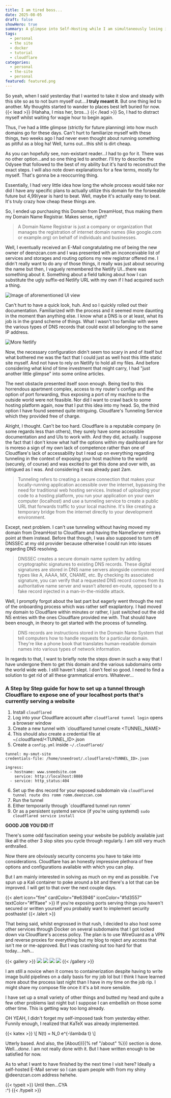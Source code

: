 ```yaml
---
title: I am tired boss...
date: 2025-08-05
draft: false
showHero: true
summary: A glimpse into Self-Hosting while I am simultaneously losing it.
tags:
  - personal
  - the site
  - docker
  - tutorial
  - cloudflare
categories:
  - personal
  - the-site
  - personal
featured: featured.png
---
```

So yeah, when I said yesterday that I wanted to take it slow and steady with this site so as to not burn myself out....**I truly meant it**. But one thing led to another. My thoughts started to wander to places best left buried for now.
{{< lead >}}
(Hahaha, I miss her, bros...)
{{< /lead >}}
So, I had to distract myself whilst waiting for wagie hour to begin again.

Thus, I've had a little glimpse (strictly for future planning)  into how much domains go for these days. Can't hurt to familiarize myself with these things, two weeks ago I had never even thought about running something as pitiful as a blog ha! Well, turns out...this shit is dirt cheap.

As you can hopefully see, non-existant reader...I had to go for it. There was no other option...and so one thing led to another. I'll try to describe the Odysee that followed to the best of my ability but it's hard to reconstruct the exact steps. I will also note down explanations for a few terms, mostly for myself. That's gonna be a reoccurring thing.

Essentially, I had very little idea how long the whole process would take nor did I have any specific plans to actually utilize this domain for the forseeable future but 4,99/year is hard to beat. Well, maybe it's actually easy to beat. It's truly crazy how cheap these things are.

So, I ended up purchasing this Domain from DreamHost, thus making them my Domain Name Registrar. Makes sense, right?

> A Domain Name Registrar is just a company or organization that manages the registration of internet domain names (like google.com or example.org) on behalf of individuals and businesses.

Well, I eventually received an E-Mail congratulating me of being the new owner of deenzcan.com and I was presented with an inconceivable list of services and storages and routing options my new registrar offered me. I didn't really want to do any of those things, it really was just about securing the name but then, I vaguely remembered the Netlify UI...there was something about it.
Something about a field talking about how I can substitute the ugly suffix-ed Netlify URL with my own if I had acquired such a thing.

![Image of aforementioned UI view](https://i.imgur.com/p2c01dC.png)

Can't hurt to have a quick look, huh. And so I quickly rolled out their documentation. Familiarized with the process and it seemed more daunting in the moment than anything else. I know what a DNS is or at least, what its job is in the grand scheme of things. What I wasn't too familiar with were the various types of DNS records that could exist all belonging to the same IP address.

![More Netlify](https://i.imgur.com/VX07mAK.png)

Now, the necessary configuration didn't seem too scary in and of itself but what bothered me was the fact that I could just as well host this little static site myself. And not have to rely on Netlify to hold all my files. And before considering what kind of time investment that might carry, I had "just another little glimpse" into some online articles.

The next obstacle presented itself soon enough. Being tied to this horrendous apartment complex, access to my router's configs and the option of port forwarding, thus exposing a port of my machine to the outside world were not feasible. Nor did I want to crawl back to some hosting platform again, now that I put this idea into my head. So, the third option I have found seemed quite intriguing. Cloudfare's Tunneling Service which they provided free of charge.

Alright, I thought. Can't be too hard. Cloudflare is a reputable company (in some regards less than others), they surely have some accessible documentation and and UIs to work with. And they did, actually. I suppose the fact that I don't know what half the options within my dashboard are for is moreso a sign of my own lack of competence rather than one of Cloudflare's lack of accessability but I read up on everything regarding tunneling in the context of exposing your host machine to the world (securely, of course) and was excited to get this done and over with, as intrigued as I was. And considering it was already past 2am.

> Tunneling refers to creating a secure connection that makes your locally-running application accessible over the internet, bypassing the need for traditional web hosting services. Instead of uploading your code to a hosting platform, you run your application on your own computer (localhost) and use a tunneling service to create a public URL that forwards traffic to your local machine. It's like creating a temporary bridge from the internet directly to your development environment.

Except, next problem. I can't use tunneling without having moved my domain from DreamHost to Cloudflare and having the NameServer entries point at them instead. Before that though, I was also supposed to turn off DNSSEC at my old provider because otherwise I could run into issues regarding DNS resolving.

> DNSSEC creates a secure domain name system by adding cryptographic signatures to existing DNS records. These digital signatures are stored in DNS name servers alongside common record types like A, AAAA, MX, CNAME, etc. By checking its associated signature, you can verify that a requested DNS record comes from its authoritative name server and wasn’t altered en-route, opposed to a fake record injected in a man-in-the-middle attack.

Well, I promptly forgot about the last part but eagerly went through the rest of the onboarding process which was rather self exaplantory. I had moved my domain to Cloudflare within minutes or rather, I just switched out the old NS entries with the ones Cloudflare provided me with. That should have been enough, in theory to get started with the process of tunneling.

> DNS records are instructions stored in the Domain Name System that tell computers how to handle requests for a particular domain. They're like a phone book that translates human-readable domain names into various types of network information.

In regards to that, I want to briefly note the steps down in such a way that I have undergone them to get this domain and the various subdomains onto the world wide web. I still haven't slept. I don't feel so good. I need to find a solution to get rid of all these grammatical errors. Whatever...

### A Step by Step guide for how to set up a tunnel through Cloudflare to expose one of your localhost ports that's currently serving a website

1. Install `cloudflared`
2. Log into your Cloudflare account after `cloudflared tunnel login` opens a browser window
3. Create a new tunnel with \`cloudflared tunnel create <TUNNEL_NAME>
4. This should also create a credential file at \~/.cloudflared/<TUNNEL_ID>.json
5.  Create a `config.yml` inside `~/.cloudflared/`

```
tunnel: my-smut-site
credentials-file: /home/sneedroot/.cloudflared/<TUNNEL_ID>.json

ingress:
  - hostname: www.sneedsite.com
    service: http://localhost:8080
  - service: http_status:404
```

6. Set up the dns record for your exposed subdomain via `cloudflared tunnel route dns romm romm.deenzcan.com`
7. Run the tunnel
8. Either temporarily through \`cloudflared tunnel run romm\`
9. Or as a persistent systemd service (if you're using systemd) `sudo cloudflared service install`

**GOOD JOB YOU DID IT**

There's some odd fascination seeing your website be publicly available just like all the other 3 slop sites you cycle through regularly. I am still very much enthralled.

Now there are obviously security concerns you have to take into considerations. Cloudflare has an honestly impressive plethora of free options and configurations available with which you can play.

But I am mainly interested in solving as much on my end as possible. I've spun up a Kali container to poke around a bit and there's a lot that can be improved. I will get to that over the next couple days.

{{< alert icon="fire" cardColor="#e63946" iconColor="#1d3557" textColor="#f1faee" >}}
If you're exposing ports serving things you haven't secured or written yourself you probably want to implement security posthaste!
{{< /alert >}}

That being said, whilst engrossed in that rush, I decided to also host some other services through Docker on several subdomains that I got locked down via Cloudflare's access policy. The plan is to use WireGuard as a VPN and reverse proxies for everything but my blog to reject any access that isn't me or me-approved. But I was crashing out too hard for that today....heh...

{{< gallery >}}
  <img src="gallery/01.png" class="grid-w33" />
  <img src="gallery/03.png" class="grid-w33" />
  <img src="gallery/04.png" class="grid-w33" />
  <img src="gallery/05.png" class="grid-w33" />
{{< /gallery >}}

I am still a novice when it comes to containerization despite having to write image build pipelines on a daily basis for my job lol but I think I have learned more about the process last night than I have in my time on the job rip. I might share my compose file once it it's a bit more sensible.

I have set up a small variety of other things and butted my head and quite a few other problems last night but I suppose I can embellish on those some other time. This is getting way too long already.

OH YEAH, I didn't forget my self-imposed task from yesterday either.
Funnily enough, I realized that KaTeX was already implemented.

{{< katex >}}
\\[ N(t) = N_0 e^{-\\lambda t} \\]

Utterly based.
And also, the [About]({{% ref "/about" %}}) section is done.
Well..._done_. I am not really done with it. But I have written enough to be satisfied for now.

As to what I want to have finished by the next time I visit here? Ideally a self-hosted E-Mail server so I can spam people with from my shiny @deenzcan.com  address hehehe.

{{< typeit >}}
Until then...CYA<br>
:^)
{{< /typeit >}}
